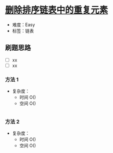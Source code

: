 # [删除排序链表中的重复元素](https://leetcode-cn.com/problems/remove-duplicates-from-sorted-list/)

- 难度：Easy
- 标签：链表

## 刷题思路

- [ ] xx
- [ ] xx

### 方法 1

- 复杂度：
    - 时间 O()
    - 空间 O()

``` js

```

### 方法 2

- 复杂度：
    - 时间 O()
    - 空间 O()

``` js

```
